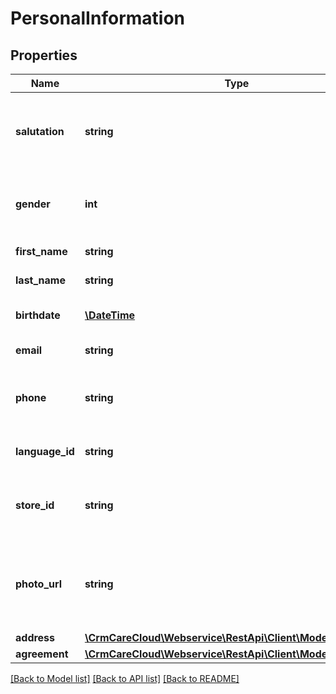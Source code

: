 # PersonalInformation

## Properties
Name | Type | Description | Notes
------------ | ------------- | ------------- | -------------
**salutation** | **string** | Customer&#x27;s salutation. If it is not set in POST or PUT calls, it will be generated automatically. | [optional] 
**gender** | **int** | Gender of the customer *Possible values: 1 - male, 2 - female* | [optional] 
**first_name** | **string** | First name of the customer | [optional] 
**last_name** | **string** | Last name of the customer | [optional] 
**birthdate** | [**\DateTime**](\DateTime.md) | Customer&#x27;s date of birth (YYYY-MM-DD) | [optional] 
**email** | **string** | Email of the customer | [optional] 
**phone** | **string** | Phone number of the customer with international prefix (420000000000) | [optional] 
**language_id** | **string** | The unique id for the language by ISO 639 code | 
**store_id** | **string** | The unique id for the original customer account store of registration | [optional] 
**photo_url** | **string** | URL address of the customer photo. If customer has no photo, this parameter is not send | [optional] 
**address** | [**\CrmCareCloud\Webservice\RestApi\Client\Model\Address**](Address.md) |  | [optional] 
**agreement** | [**\CrmCareCloud\Webservice\RestApi\Client\Model\Agreement**](Agreement.md) |  | [optional] 

[[Back to Model list]](../../README.md#documentation-for-models) [[Back to API list]](../../README.md#documentation-for-api-endpoints) [[Back to README]](../../README.md)

